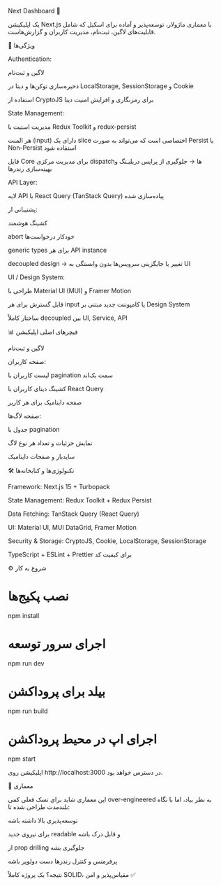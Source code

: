 Next Dashboard 🚀

یک اپلیکیشن Next.js با معماری ماژولار، توسعه‌پذیر و آماده برای اسکیل که شامل قابلیت‌های لاگین، ثبت‌نام، مدیریت کاربران و گزارش‌هاست.

📌 ویژگی‌ها

Authentication:

لاگین و ثبت‌نام

ذخیره‌سازی توکن‌ها و دیتا در LocalStorage, SessionStorage و Cookie

استفاده از CryptoJS برای رمزنگاری و افزایش امنیت دیتا

State Management:

مدیریت استیت با Redux Toolkit و redux-persist

هر المنت (input) دارای یک slice اختصاصی است که می‌تواند به صورت Persist یا Non-Persist استفاده شود

فایل Core برای مدیریت مرکزی dispatchها → جلوگیری از پراپس دریلیـنگ و بهینه‌سازی رندرها

API Layer:

لایه API با React Query (TanStack Query) پیاده‌سازی شده

پشتیبانی از:

کشینگ هوشمند

abort خودکار درخواست‌ها

generic types برای هر API instance

decoupled design → تغییر یا جایگزینی سرویس‌ها بدون وابستگی به UI

UI / Design System:

طراحی با Material UI (MUI) و Framer Motion

قابل گسترش برای هر input یا کامپوننت جدید مبتنی بر Design System

ساختار کاملاً decoupled بین UI, Service, API

📊 فیچرهای اصلی اپلیکیشن

لاگین و ثبت‌نام

صفحه کاربران:

لیست کاربران با pagination سمت بک‌اند

کشینگ دیتای کاربران با React Query

صفحه داینامیک برای هر کاربر

صفحه لاگ‌ها:

جدول با pagination

نمایش جزئیات و تعداد هر نوع لاگ

سایدبار و صفحات داینامیک

🛠 تکنولوژی‌ها و کتابخانه‌ها

Framework: Next.js 15 + Turbopack

State Management: Redux Toolkit + Redux Persist

Data Fetching: TanStack Query (React Query)

UI: Material UI, MUI DataGrid, Framer Motion

Security & Storage: CryptoJS, Cookie, LocalStorage, SessionStorage

TypeScript + ESLint + Prettier برای کیفیت کد

⚙️ شروع به کار

# نصب پکیج‌ها

npm install

# اجرای سرور توسعه

npm run dev

# بیلد برای پروداکشن

npm run build

# اجرای اپ در محیط پروداکشن

npm start

اپلیکیشن روی http://localhost:3000 در دسترس خواهد بود.

📐 معماری

این معماری شاید برای تسک فعلی کمی over-engineered به نظر بیاد،
اما با نگاه بلندمدت طراحی شده تا:

توسعه‌پذیری بالا داشته باشه

برای نیروی جدید readable و قابل درک باشه

از prop drilling جلوگیری بشه

پرفرمنس و کنترل رندرها دست دولوپر باشه

نتیجه؟
یک پروژه کاملاً SOLID، مقیاس‌پذیر و امن ✅
